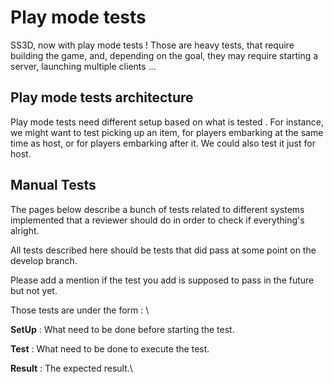 # Play mode tests

SS3D, now with play mode tests ! Those are heavy tests, that require building the game, and, depending on the goal, they may require starting a server, launching multiple clients ...



## Play mode tests architecture

Play mode tests need different setup based on what is tested . For instance, we might want to test picking up an item, for players embarking at the same time as host, or for players embarking after it.  We could also test it just for host.



## Manual Tests

The pages below describe a bunch of tests related to different systems implemented that a reviewer should do in order to check if everything's alright.

All tests described here should be tests that did pass at some point on the develop branch.

Please add a mention if the test you add is supposed to pass in the future but not yet.



Those tests are under the form : \


**SetUp** : What need to be done before starting the test.

&#x20;**Test** : What need to be done to execute the test.

&#x20;**Result** : The expected result.\
